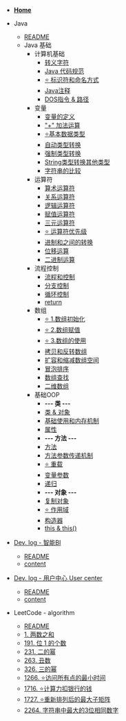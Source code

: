 - [<i class="fa-solid fa-house"></i> **Home**](/) 

- <i class="fa-brands fa-java"></i> Java
    - [README](/zh-cn/Java/README.md)
    - Java 基础
      - 计算机基础
        - [<i class="fa-solid fa-gears"></i> 转义字符](/zh-cn/Java/1.Java-Basic/1.Computer-Basic/1.Escape-Characters.md)
        - [<i class="fa-solid fa-ruler"></i> Java 代码规范](/zh-cn/Java/1.Java-Basic/1.Computer-Basic/2.Java-Code-Style.md)
        - [⭐ 标识符和命名方式](/zh-cn/Java/1.Java-Basic/1.Computer-Basic/3.Identifiers-naming.md)
        - [<i class="fa-solid fa-message"></i> Java注释](/zh-cn/Java/1.Java-Basic/1.Computer-Basic/4.Java-Comments.md)
        - [<i class="fa-solid fa-folder-open"></i> DOS指令 & 路径](/zh-cn/Java/1.Java-Basic/1.Computer-Basic/5.DOS&Path.md)
      - 变量
        - [<i class="fa-solid fa-tag"></i> 变量的定义](/zh-cn/Java/1.Java-Basic/2.Variable/1.Variable-Definition.md)
        - [<i class="fa-solid fa-plus"></i> "+" 加法运算](/zh-cn/Java/1.Java-Basic/2.Variable/2.+operator.md)
        - [⭐基本数据类型](/zh-cn/Java/1.Java-Basic/2.Variable/3.Data-Type.md)
        - [<i class="fa-solid fa-arrow-up-wide-short"></i> 自动类型转换](/zh-cn/Java/1.Java-Basic/2.Variable/4.Widening-Casting.md)
        - [<i class="fa-solid fa-arrow-down-wide-short"></i> 强制类型转换](/zh-cn/Java/1.Java-Basic/2.Variable/5.Narrowing-Casting.md)
        - [<i class="fa-solid fa-rotate-right"></i> String类型转换其他类型](/zh-cn/Java/1.Java-Basic/2.Variable/6.String-Convert-other.md)
        - [<i class="fa-solid fa-scale-balanced"></i> 字符串的比较](/zh-cn/Java/1.Java-Basic/2.Variable/7.Compare-String.md)
      - 运算符
        - [<i class="fa-solid fa-plus-minus"></i> 算术运算符](/zh-cn/Java/1.Java-Basic/3.Operator/1.Arithmetic-Operator.md)
        - [<i class="fa-solid fa-greater-than-equal"></i> 关系运算符](/zh-cn/Java/1.Java-Basic/3.Operator/2.Relational-Operator.md)
        - [<i class="fa-solid fa-circle-half-stroke"></i> 逻辑运算符](/zh-cn/Java/1.Java-Basic/3.Operator/3.Logic-Operator.md)
        - [<i class="fa-solid fa-equals"></i> 赋值运算符](/zh-cn/Java/1.Java-Basic/3.Operator/4.Assignment-Operators.md)
        - [<i class="fa-solid fa-question"></i> 三元运算符](/zh-cn/Java/1.Java-Basic/3.Operator/5.Ternary-Operator.md)
        - [⭐ 运算符优先级](/zh-cn/Java/1.Java-Basic/3.Operator/6.Operator-Precedence.md)
        - [<i class="fa-solid fa-0"></i> 进制和之间的转换](/zh-cn/Java/1.Java-Basic/3.Operator/7.Number-Systems&Conversion.md)
        - [<i class="fa-solid fa-greater-than"></i> 位移运算](/zh-cn/Java/1.Java-Basic/3.Operator/8.Bitwise-Operators.md)
        - [<i class="fa-solid fa-right-left"></i> 二进制运算](/zh-cn/Java/1.Java-Basic/3.Operator/9.Binary-Operations.md)
      - 流程控制
        - [流程和控制](/zh-cn/Java/1.Java-Basic/4.Conditional-Statement/1.Flow-control.md)
        - [<i class="fa-solid fa-code-branch"></i> 分支控制](/zh-cn/Java/1.Java-Basic/4.Conditional-Statement/2.Branching.md)
        - [<i class="fa-solid fa-repeat"></i> 循环控制](/zh-cn/Java/1.Java-Basic/4.Conditional-Statement/3.Loop.md)
        - [<i class="fa-solid fa-reply"></i> return](/zh-cn/Java/1.Java-Basic/4.Conditional-Statement/4.return.md)
      - 数组
        - [⭐ 1.数组初始化](/zh-cn/Java/1.Java-Basic/5.Array/1.Initializing-Arrays.md)
        - [⭐ 2.数组赋值](/zh-cn/Java/1.Java-Basic/5.Array/2.Array-Assignment.md)
        - [⭐ 3.数组的使用](/zh-cn/Java/1.Java-Basic/5.Array/3.Using-Arrays.md)
        - [<i class="fa-solid fa-clone"></i> 拷贝和反转数组](/zh-cn/Java/1.Java-Basic/5.Array/4.Array-Copy&Reverse.md)
        - [<i class="fa-solid fa-compress"></i> 扩容和缩减数组空间](/zh-cn/Java/1.Java-Basic/5.Array/5.Resizing-Array-Space.md)
        - [<i class="fa-solid fa-arrow-down-wide-short"></i> 冒泡排序](/zh-cn/Java/1.Java-Basic/5.Array/6.Bubble-Sort.md)
        - [<i class="fa-solid fa-magnifying-glass"></i> 数组查找](/zh-cn/Java/1.Java-Basic/5.Array/7.Array-Search.md)
        - [<i class="fa-solid fa-braille"></i> 二维数组](/zh-cn/Java/1.Java-Basic/5.Array/8.TwoD-Array.md)
      - 基础OOP
        - **--- 类 ---**
        - [<i class="fa-solid fa-layer-group"></i> 类 & 对象](/zh-cn/Java/1.Java-Basic/6.OOP-Basic/1.Class&Object.md)
        - [<i class="fa-solid fa-diagram-next"></i> 基础使用和内存机制](/zh-cn/Java/1.Java-Basic/6.OOP-Basic/2.Basic-usage-&-Mechanism.md)
        - [<i class="fa-solid fa-list-ul"></i> 属性](/zh-cn/Java/1.Java-Basic/6.OOP-Basic/3.Field.md)
        - **--- 方法 ---**
        - [<i class="fa-solid fa-gear"></i> 方法](/zh-cn/Java/1.Java-Basic/6.OOP-Basic/4.Method.md)
        - [<i class="fa-solid fa-wrench"></i> 方法参数传递机制](/zh-cn/Java/1.Java-Basic/6.OOP-Basic/5.Parameter-Passing-Mechanism.md)
        - [⭐ 重载](/zh-cn/Java/1.Java-Basic/6.OOP-Basic/7.Overload.md)
        - [<i class="fa-solid fa-ellipsis"></i> 变量参数](/zh-cn/Java/1.Java-Basic/6.OOP-Basic/8.Variable-Args.md)
        - [<i class="fa-solid fa-ellipsis"></i> 递归](/zh-cn/Java/1.Java-Basic/6.OOP-Basic/6.Recursion.md)
        - **--- 对象 ---**
        - [<i class="fa-solid fa-tent-arrow-turn-left"></i> 复制对象](/zh-cn/Java/1.Java-Basic/6.OOP-Basic/9.Cloning-Objects.md)
        - [⭐ 作用域](/zh-cn/Java/1.Java-Basic/6.OOP-Basic/10.Scope.md)
        - [<i class="fa-solid fa-hammer"></i> 构造器](/zh-cn/Java/1.Java-Basic/6.OOP-Basic/11.Constructor.md)
        - [<i class="fa-solid fa-right-from-bracket"></i> this & this()](/zh-cn/Java/1.Java-Basic/6.OOP-Basic/12.this&this().md)
        
- [Dev. log - 智能BI](/zh-cn/BI/home.md)
  - [README](/zh-cn/BI/README.md)
  - [content](/zh-cn/BI/content.md)


- [Dev. log - 用户中心 User center ](/zh-cn/UserCenter/home.md)
  - [README](/zh-cn/UserCenter/README.md)
  - [content](/zh-cn/UserCenter/content.md)

- LeetCode - algorithm
  - [README](/zh-cn/LeetCode/README.md)
  - [1. 两数之和](/zh-cn/LeetCode/1.Tow-Sum.md)
  - [191. 位 1 的个数](/zh-cn/LeetCode/191.Number-of-1-Bits.md)
  - [231. 二的幂](/zh-cn/LeetCode/231.Power-of-Tow.md)
  - [263. 丑数](/zh-cn/LeetCode/263.Ugly-Number.md)
  - [326. 三的幂](/zh-cn/LeetCode/326.Power-of-Three.md)
  - [1266. ⭐访问所有点的最小时间](/zh-cn/LeetCode/1266.Minimum-Time-Visiting-All-Points.md)
  - [1716. ⭐计算力扣银行的钱](/zh-cn/LeetCode/1716.Calculate-Money-in-Leetcode-Bank.md)
  - [1727. ⭐重新排列后的最大子矩阵](/zh-cn/LeetCode/1727.Largest-Submatrix-With-Rearrangements.md)
  - [2264. 字符串中最大的3位相同数字](/zh-cn/LeetCode/2264.Largest3Same-Digit-Number-in-String.md)